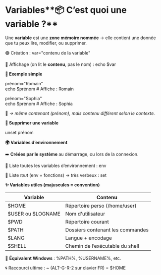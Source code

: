 # Variables**📦 C’est quoi une variable ?**

Une **variable** est une **zone mémoire nommée** → elle contient une donnée que tu peux lire, modifier, ou supprimer.

🟢 Création : var="contenu de la variable"

📢 Affichage (on lit le **contenu**, pas le nom) : echo $var

**👤 Exemple simple**

prénom="Romain"  
echo $prénom # Affiche : Romain

prénom="Sophia"  
echo $prénom # Affiche : Sophia

🧠 *→ même contenant (prénom), mais contenu différent selon le contexte.*



**🧹 Supprimer une variable**

unset prénom



**🌍 Variables d’environnement**

➡️ **Créées par le système** au démarrage, ou lors de la connexion.

📢 Liste toutes les variables d’environnement : env

📢 Liste *tout* (env + fonctions) → très verbeux : set



**✨ Variables utiles (majuscules = convention)**

| **Variable**        | **Contenu**                      |
|---------------------|----------------------------------|
| $HOME              | Répertoire perso (/home/user)    |
| $USER ou $LOGNAME | Nom d'utilisateur                |
| $PWD               | Répertoire courant               |
| $PATH              | Dossiers contenant les commandes |
| $LANG              | Langue + encodage                |
| $SHELL             | Chemin de l’exécutable du shell  |

🔁 **Équivalent Windows** : %PATH%, %USERNAME%, etc.

🌀 Raccourci ultime : ~ (ALT-G-R-2 sur clavier FR) = $HOME
